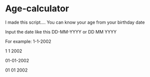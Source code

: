# Age-calculator


I made this script.... 
You can know your age from your birthday date 

Input the date like this DD-MM-YYYY or DD MM YYYY

For example:
1-1-2002

1 1 2002

01-01-2002

01 01 2002



